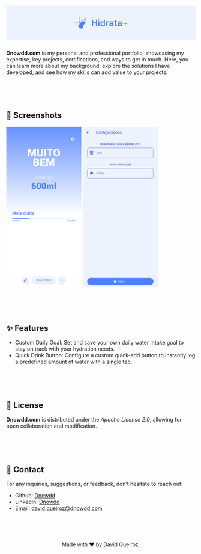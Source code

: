 <div align="center">

# ![Hidrata-Cover](https://github.com/Dnowdd/Hidrata/blob/main/repository/cover.png)

</div>

**Dnowdd.com** is my personal and professional portfolio, showcasing my expertise, key projects, certifications, and ways to get in touch. Here, you can learn more about my background, explore the solutions I have developed, and see how my skills can add value to your projects.

<br /><br /><br />

## 📸 Screenshots

<div class="flex">
  <img src="https://github.com/Dnowdd/Hidrata/blob/main/repository/screenshot_1.png" width="200px" />
  <img src="https://github.com/Dnowdd/Hidrata/blob/main/repository/screenshot_2.png" width="200px" />
</div>

<br /><br /><br />

## ✨ Features

- Custom Daily Goal: Set and save your own daily water intake goal to stay on track with your hydration needs.
- Quick Drink Button: Configure a custom quick-add button to instantly log a predefined amount of water with a single tap.

<br /><br /><br />

## 📄 License

**Dnowdd.com** is distributed under the _Apache License 2.0_, allowing for open collaboration and modification.

<br /><br /><br />

## 📧 Contact

For any inquiries, suggestions, or feedback, don’t hesitate to reach out:

- Github: [Dnowdd](https://github.com/Dnowdd)
- LinkedIn: [Dnowdd](https://www.linkedin.com/in/dnowdd/)
- Email: [david.queiroz@dnowdd.com](mailto:david.queiroz@dnowdd.com)

<br /><br /><br />

<div align="center">
Made with ❤️ by David Queiroz.
</div>
